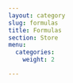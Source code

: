 ```yaml
---
layout: category
slug: formulas
title: Formulas
section: Store
menu:
  categories:
    weight: 2

---
```

